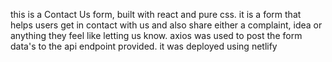 this is a Contact Us form, built with react and pure css.
it is a form that helps users get in contact with us and also share either a complaint, idea or anything they feel like letting us know.
axios was used to post the form data's to the api endpoint provided.
it was deployed using netlify 